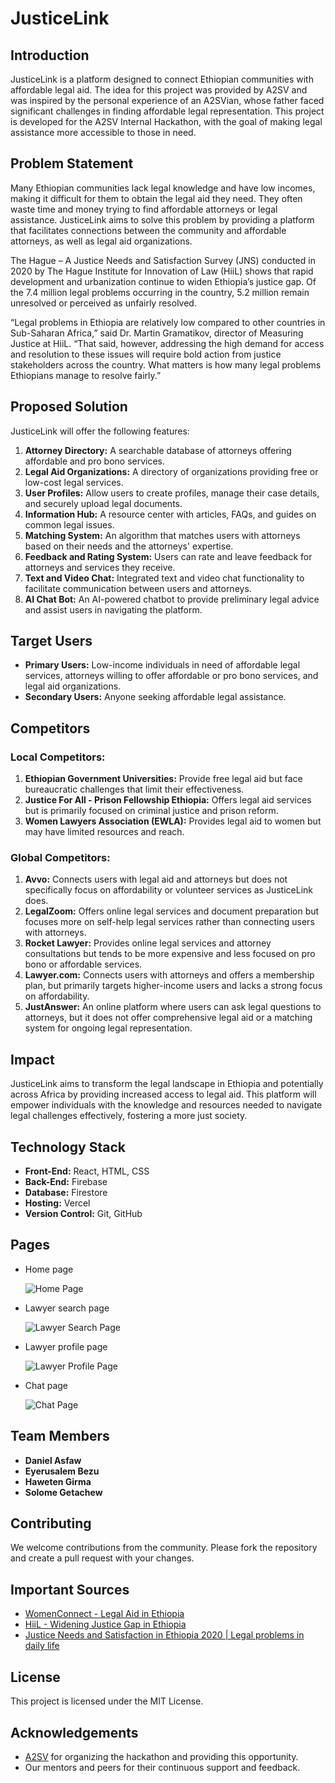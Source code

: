 # JusticeLink

## Introduction

JusticeLink is a platform designed to connect Ethiopian communities with affordable legal aid. The idea for this project was provided by A2SV and was inspired by the personal experience of an A2SVian, whose father faced significant challenges in finding affordable legal representation. This project is developed for the A2SV Internal Hackathon, with the goal of making legal assistance more accessible to those in need.

## Problem Statement

Many Ethiopian communities lack legal knowledge and have low incomes, making it difficult for them to obtain the legal aid they need. They often waste time and money trying to find affordable attorneys or legal assistance. JusticeLink aims to solve this problem by providing a platform that facilitates connections between the community and affordable attorneys, as well as legal aid organizations.

The Hague – A Justice Needs and Satisfaction Survey (JNS) conducted in 2020 by The Hague Institute for Innovation of Law (HiiL) shows that rapid development and urbanization continue to widen Ethiopia’s justice gap. Of the 7.4 million legal problems occurring in the country, 5.2 million remain unresolved or perceived as unfairly resolved.

“Legal problems in Ethiopia are relatively low compared to other countries in Sub-Saharan Africa,” said Dr. Martin Gramatikov, director of Measuring Justice at HiiL. “That said, however, addressing the high demand for access and resolution to these issues will require bold action from justice stakeholders across the country. What matters is how many legal problems Ethiopians manage to resolve fairly.”

## Proposed Solution

JusticeLink will offer the following features:

1. **Attorney Directory:** A searchable database of attorneys offering affordable and pro bono services.
2. **Legal Aid Organizations:** A directory of organizations providing free or low-cost legal services.
3. **User Profiles:** Allow users to create profiles, manage their case details, and securely upload legal documents.
4. **Information Hub:** A resource center with articles, FAQs, and guides on common legal issues.
5. **Matching System:** An algorithm that matches users with attorneys based on their needs and the attorneys' expertise.
6. **Feedback and Rating System:** Users can rate and leave feedback for attorneys and services they receive.
7. **Text and Video Chat:** Integrated text and video chat functionality to facilitate communication between users and attorneys.
8. **AI Chat Bot:** An AI-powered chatbot to provide preliminary legal advice and assist users in navigating the platform.

## Target Users

- **Primary Users:** Low-income individuals in need of affordable legal services, attorneys willing to offer affordable or pro bono services, and legal aid organizations.
- **Secondary Users:** Anyone seeking affordable legal assistance.

## Competitors

### Local Competitors:

1. **Ethiopian Government Universities:** Provide free legal aid but face bureaucratic challenges that limit their effectiveness.
2. **Justice For All - Prison Fellowship Ethiopia:** Offers legal aid services but is primarily focused on criminal justice and prison reform.
3. **Women Lawyers Association (EWLA):** Provides legal aid to women but may have limited resources and reach.

### Global Competitors:

1. **Avvo:** Connects users with legal aid and attorneys but does not specifically focus on affordability or volunteer services as JusticeLink does.
2. **LegalZoom:** Offers online legal services and document preparation but focuses more on self-help legal services rather than connecting users with attorneys.
3. **Rocket Lawyer:** Provides online legal services and attorney consultations but tends to be more expensive and less focused on pro bono or affordable services.
4. **Lawyer.com:** Connects users with attorneys and offers a membership plan, but primarily targets higher-income users and lacks a strong focus on affordability.
5. **JustAnswer:** An online platform where users can ask legal questions to attorneys, but it does not offer comprehensive legal aid or a matching system for ongoing legal representation.

## Impact

JusticeLink aims to transform the legal landscape in Ethiopia and potentially across Africa by providing increased access to legal aid. This platform will empower individuals with the knowledge and resources needed to navigate legal challenges effectively, fostering a more just society.

## Technology Stack

- **Front-End:** React, HTML, CSS
- **Back-End:** Firebase
- **Database:** Firestore
- **Hosting:** Vercel
- **Version Control:** Git, GitHub

## Pages

- Home page

  ![Home Page](https://github.com/JusticeLink-A2SV/JusticeLink/blob/main/JusiceLink/src/Assets/homepage.png)

- Lawyer search page

  ![Lawyer Search Page](https://github.com/JusticeLink-A2SV/JusticeLink/blob/main/JusiceLink/src/Assets/lawyersearch.png)

- Lawyer profile page

  ![Lawyer Profile Page](https://github.com/JusticeLink-A2SV/JusticeLink/blob/main/JusiceLink/src/Assets/lawyerProfile.png)

- Chat page

  ![Chat Page](https://github.com/JusticeLink-A2SV/JusticeLink/blob/main/JusiceLink/src/Assets/chat.png)

## Team Members

- **Daniel Asfaw**
- **Eyerusalem Bezu**
- **Haweten Girma**
- **Solome Getachew**

## Contributing

We welcome contributions from the community. Please fork the repository and create a pull request with your changes.

## Important Sources

- [WomenConnect - Legal Aid in Ethiopia](https://www.womenconnect.org/web/ethiopia/legal-aid#:~:text=In%20general%2C%20the%20Ethiopian%20government,General%2FRegional%20Justice%20Bureaus)
- [HiiL - Widening Justice Gap in Ethiopia](https://www.hiil.org/news/press-release-widening-justice-gap-in-ethiopia-requires-bold-actions-and-innovation-to-boost-access-to-justice/)
- [Justice Needs and Satisfaction in Ethiopia 2020 | Legal problems in daily life](https://www.hiil.org/wp-content/uploads/2019/09/JNS_Ethiopa_2020.pdf)

## License

This project is licensed under the MIT License.

## Acknowledgements

- [A2SV](https://www.a2sv.org) for organizing the hackathon and providing this opportunity.
- Our mentors and peers for their continuous support and feedback.
